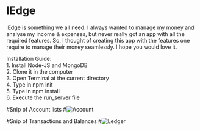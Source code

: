 # lEdge
lEdge is something we all need. I always wanted to manage my money and analyse my income & expenses, but never really got an app with all the required features. So, I thought of creating this app with the features one require to manage their money seamlessly. I hope you would love it.

Installation Guide: <br/>
        1. Install Node-JS and MongoDB<br/>
        2. Clone it in the computer<br/>
        3. Open Terminal at the current directory<br/>
        4. Type in npm init<br/>
        5. Type in npm install<br/>
        6. Execute the run_server file<br/>

#Snip of Account lists
#![Account](https://user-images.githubusercontent.com/24636070/106957537-1d3c2600-675e-11eb-9cc2-1451216b2f4e.PNG)

#Snip of Transactions and Balances
#![Ledger](https://user-images.githubusercontent.com/24636070/106957540-1f9e8000-675e-11eb-8973-89b15d9ae239.PNG)


